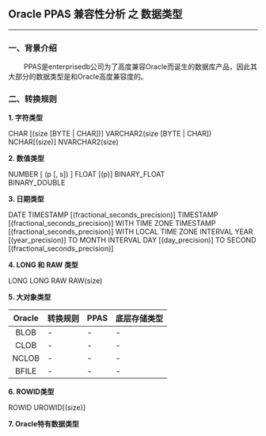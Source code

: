 ## Oracle PPAS 兼容性分析 之 数据类型
---

### 一、背景介绍
&nbsp;&nbsp;&nbsp;&nbsp;&nbsp;&nbsp;&nbsp;&nbsp;PPAS是enterprisedb公司为了高度兼容Oracle而诞生的数据库产品，因此其大部分的数据类型是和Oracle高度兼容度的。

### 二、转换规则

**1. 字符类型**

CHAR [(size [BYTE | CHAR])]
VARCHAR2(size [BYTE | CHAR])
NCHAR[(size)]
NVARCHAR2(size)

**2. 数值类型**

NUMBER [ (p [, s]) ]
FLOAT [(p)]	
BINARY_FLOAT	
BINARY_DOUBLE

**3. 日期类型**

DATE
TIMESTAMP [(fractional_seconds_precision)]
TIMESTAMP [(fractional_seconds_precision)] WITH TIME ZONE
TIMESTAMP [(fractional_seconds_precision)] WITH LOCAL TIME ZONE
INTERVAL YEAR [(year_precision)] TO MONTH
INTERVAL DAY [(day_precision)] TO SECOND [(fractional_seconds_precision)]

**4. LONG 和 RAW 类型** 

LONG
LONG RAW
RAW(size)

**5. 大对象类型**

|Oracle|转换规则|PPAS|底层存储类型|
|:-:|-|-|-|
|BLOB|-|-|-|
|CLOB|-|-|-|
|NCLOB|-|-|-|
|BFILE|-|-|-|

**6. ROWID类型**

ROWID
UROWID[(size)]	

**7. Oracle特有数据类型**


